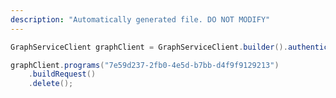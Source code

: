```yaml
---
description: "Automatically generated file. DO NOT MODIFY"
---
```

<!-- markdownlint-disable MD041 -->

```java
GraphServiceClient graphClient = GraphServiceClient.builder().authenticationProvider( authProvider ).buildClient();

graphClient.programs("7e59d237-2fb0-4e5d-b7bb-d4f9f9129213")
    .buildRequest()
    .delete();
```
